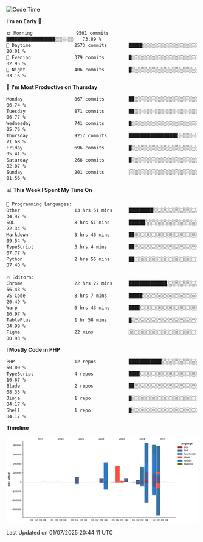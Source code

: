 <!--START_SECTION:waka-->
![Code Time](http://img.shields.io/badge/Code%20Time-3%2C756%20hrs%201%20min-blue)

**I'm an Early 🐤** 

```text
🌞 Morning                9501 commits        ██████████████████░░░░░░░   73.89 % 
🌆 Daytime                2573 commits        █████░░░░░░░░░░░░░░░░░░░░   20.01 % 
🌃 Evening                379 commits         █░░░░░░░░░░░░░░░░░░░░░░░░   02.95 % 
🌙 Night                  406 commits         █░░░░░░░░░░░░░░░░░░░░░░░░   03.16 % 
```
📅 **I'm Most Productive on Thursday** 

```text
Monday                   867 commits         ██░░░░░░░░░░░░░░░░░░░░░░░   06.74 % 
Tuesday                  871 commits         ██░░░░░░░░░░░░░░░░░░░░░░░   06.77 % 
Wednesday                741 commits         █░░░░░░░░░░░░░░░░░░░░░░░░   05.76 % 
Thursday                 9217 commits        ██████████████████░░░░░░░   71.68 % 
Friday                   696 commits         █░░░░░░░░░░░░░░░░░░░░░░░░   05.41 % 
Saturday                 266 commits         █░░░░░░░░░░░░░░░░░░░░░░░░   02.07 % 
Sunday                   201 commits         ░░░░░░░░░░░░░░░░░░░░░░░░░   01.56 % 
```


📊 **This Week I Spent My Time On** 

```text
💬 Programming Languages: 
Other                    13 hrs 51 mins      █████████░░░░░░░░░░░░░░░░   34.97 % 
SQL                      8 hrs 51 mins       ██████░░░░░░░░░░░░░░░░░░░   22.34 % 
Markdown                 3 hrs 46 mins       ██░░░░░░░░░░░░░░░░░░░░░░░   09.54 % 
TypeScript               3 hrs 4 mins        ██░░░░░░░░░░░░░░░░░░░░░░░   07.77 % 
Python                   2 hrs 56 mins       ██░░░░░░░░░░░░░░░░░░░░░░░   07.40 % 

🔥 Editors: 
Chrome                   22 hrs 22 mins      ██████████████░░░░░░░░░░░   56.43 % 
VS Code                  8 hrs 7 mins        █████░░░░░░░░░░░░░░░░░░░░   20.49 % 
Warp                     6 hrs 43 mins       ████░░░░░░░░░░░░░░░░░░░░░   16.97 % 
TablePlus                1 hr 58 mins        █░░░░░░░░░░░░░░░░░░░░░░░░   04.99 % 
Figma                    22 mins             ░░░░░░░░░░░░░░░░░░░░░░░░░   00.93 % 
```

**I Mostly Code in PHP** 

```text
PHP                      12 repos            ████████████░░░░░░░░░░░░░   50.00 % 
TypeScript               4 repos             ████░░░░░░░░░░░░░░░░░░░░░   16.67 % 
Blade                    2 repos             ██░░░░░░░░░░░░░░░░░░░░░░░   08.33 % 
Jinja                    1 repo              █░░░░░░░░░░░░░░░░░░░░░░░░   04.17 % 
Shell                    1 repo              █░░░░░░░░░░░░░░░░░░░░░░░░   04.17 % 
```



**Timeline**

![Lines of Code chart](https://raw.githubusercontent.com/abrahamgreyson/abrahamgreyson/main/assets/bar_graph.png)


 Last Updated on 01/07/2025 20:44:11 UTC
<!--END_SECTION:waka-->
